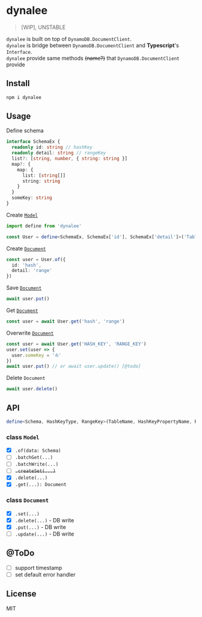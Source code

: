 # dynalee

> [WIP], UNSTABLE

`dynalee` is built on top of `DynamoDB.DocumentClient`.  
`dynalee` is bridge between `DynamoDB.DocumentClient` and **Typescript**'s `Interface`.  
`dynalee` provide same methods ~~(name?)~~ that `DynamoDB.DocumentClient` provide

## Install
```bash
npm i dynalee
```

## Usage

Define schema
```typescript
interface SchemaEx {
  readonly id: string // hashKey
  readonly detail: string // rangeKey
  list?: [string, number, { string: string }]
  map?: {
    map: {
      list: [string[]]
      string: string
    }
  }
  someKey: string
}
```

Create [`Model`](#classmodel)
```typescript
import define from 'dynalee'

const User = define<SchemaEx, SchemaEx['id'], SchemaEx['detail']>('TableName', 'id', 'detail')
```

Create [`Document`](#document)

```typescript
const user = User.of({
  id: 'hash',
  detail: 'range'
})
```

Save [`Document`](#document)

```typescript
await user.put()
```

Get [`Document`](#document)

```typescript
const user = await User.get('hash', 'range')
```

Overwrite [`Document`](#document)

```typescript
const user = await User.get('HASH_KEY', 'RANGE_KEY')
user.set(user => {
  user.someKey = '⛵️'
})
await user.put() // or await user.update() [@todo]
```

Delete `Document`

```typescript
await user.delete()
```

## API

```typescript
define<Schema, HashKeyType, RangeKey>(TableName, HashKeyPropertyName, RangeKeyPropertyName): Model`
```

### class `Model`

- [x] `.of(data: Schema)`
- [ ] `.batchGet(...)`
- [ ] `.batchWrite(...)`
- [ ] ~~`.createSet(...)`~~
- [x] `.delete(...)`
- [x] `.get(...): Document`

### class `Document`

- [x] `.set(...)`
- [x] `.delete(...)` - DB write
- [x] `.put(...)` - DB write
- [ ] `.update(...)` - DB write

## @ToDo

- [ ] support timestamp
- [ ] set default error handler

## License
MIT
